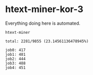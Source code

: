 # htext-miner-kor-3

Everything doing here is automated.

```
htext-miner

total: 2281/9855 (23.14561136478945%)

job0: 417
job1: 481
job2: 444
job3: 488
job4: 451
```